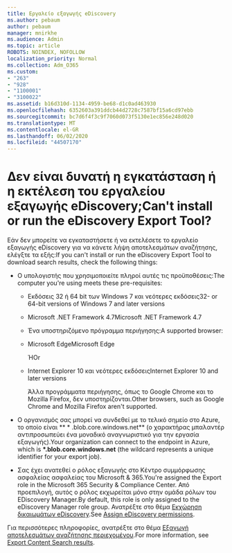 ```yaml
---
title: Εργαλείο εξαγωγής eDiscovery
ms.author: pebaum
author: pebaum
manager: mnirkhe
ms.audience: Admin
ms.topic: article
ROBOTS: NOINDEX, NOFOLLOW
localization_priority: Normal
ms.collection: Adm_O365
ms.custom:
- "263"
- "928"
- "1100001"
- "3100022"
ms.assetid: b16d310d-1134-4959-be68-d1c0ad463930
ms.openlocfilehash: 6352603a391ddcb44d2728c7587bf15a6cd97ebb
ms.sourcegitcommit: bc7d6f4f3c9f7060d073f5130e1ec856e248d020
ms.translationtype: MT
ms.contentlocale: el-GR
ms.lasthandoff: 06/02/2020
ms.locfileid: "44507170"
---
```

# <a name="cant-install-or-run-the-ediscovery-export-tool"></a><span data-ttu-id="3eb2d-102">Δεν είναι δυνατή η εγκατάσταση ή η εκτέλεση του εργαλείου εξαγωγής eDiscovery;</span><span class="sxs-lookup"><span data-stu-id="3eb2d-102">Can't install or run the eDiscovery Export Tool?</span></span>

<span data-ttu-id="3eb2d-103">Εάν δεν μπορείτε να εγκαταστήσετε ή να εκτελέσετε το εργαλείο εξαγωγής eDiscovery για να κάνετε λήψη αποτελεσμάτων αναζήτησης, ελέγξτε τα εξής:</span><span class="sxs-lookup"><span data-stu-id="3eb2d-103">If you can't install or run the eDiscovery Export Tool to download search results, check the following things:</span></span>
  
- <span data-ttu-id="3eb2d-104">Ο υπολογιστής που χρησιμοποιείτε πληροί αυτές τις προϋποθέσεις:</span><span class="sxs-lookup"><span data-stu-id="3eb2d-104">The computer you're using meets these pre-requisites:</span></span>

  - <span data-ttu-id="3eb2d-105">Εκδόσεις 32 ή 64 bit των Windows 7 και νεότερες εκδόσεις</span><span class="sxs-lookup"><span data-stu-id="3eb2d-105">32- or 64-bit versions of Windows 7 and later versions</span></span>

  - <span data-ttu-id="3eb2d-106">Microsoft .NET Framework 4.7</span><span class="sxs-lookup"><span data-stu-id="3eb2d-106">Microsoft .NET Framework 4.7</span></span>

  - <span data-ttu-id="3eb2d-107">Ένα υποστηριζόμενο πρόγραμμα περιήγησης:</span><span class="sxs-lookup"><span data-stu-id="3eb2d-107">A supported browser:</span></span>

  - <span data-ttu-id="3eb2d-108">Microsoft Edge</span><span class="sxs-lookup"><span data-stu-id="3eb2d-108">Microsoft Edge</span></span>

    <span data-ttu-id="3eb2d-109">Ή</span><span class="sxs-lookup"><span data-stu-id="3eb2d-109">Or</span></span>

  - <span data-ttu-id="3eb2d-110">Internet Explorer 10 και νεότερες εκδόσεις</span><span class="sxs-lookup"><span data-stu-id="3eb2d-110">Internet Explorer 10 and later versions</span></span>

    <span data-ttu-id="3eb2d-111">Άλλα προγράμματα περιήγησης, όπως το Google Chrome και το Mozilla Firefox, δεν υποστηρίζονται.</span><span class="sxs-lookup"><span data-stu-id="3eb2d-111">Other browsers, such as Google Chrome and Mozilla Firefox aren't supported.</span></span>

- <span data-ttu-id="3eb2d-112">Ο οργανισμός σας μπορεί να συνδεθεί με το τελικό σημείο στο Azure, το οποίο είναι \*\* \* .blob.core.windows.net\*\* (ο χαρακτήρας μπαλαντέρ αντιπροσωπεύει ένα μοναδικό αναγνωριστικό για την εργασία εξαγωγής).</span><span class="sxs-lookup"><span data-stu-id="3eb2d-112">Your organization can connect to the endpoint in Azure, which is **\*.blob.core.windows.net** (the wildcard represents a unique identifier for your export job).</span></span>

- <span data-ttu-id="3eb2d-113">Σας έχει ανατεθεί ο ρόλος εξαγωγής στο Κέντρο συμμόρφωσης ασφαλείας ασφαλείας του Microsoft &amp; 365.</span><span class="sxs-lookup"><span data-stu-id="3eb2d-113">You're assigned the Export role in the Microsoft 365 Security &amp; Compliance Center.</span></span> <span data-ttu-id="3eb2d-114">Από προεπιλογή, αυτός ο ρόλος εκχωρείται μόνο στην ομάδα ρόλων του EDiscovery Manager.</span><span class="sxs-lookup"><span data-stu-id="3eb2d-114">By default, this role is only assigned to the eDiscovery Manager role group.</span></span> <span data-ttu-id="3eb2d-115">Ανατρέξτε στο θέμα [Εκχώρηση δικαιωμάτων eDiscovery](https://docs.microsoft.com/microsoft-365/compliance/assign-ediscovery-permissions).</span><span class="sxs-lookup"><span data-stu-id="3eb2d-115">See [Assign eDiscovery permissions](https://docs.microsoft.com/microsoft-365/compliance/assign-ediscovery-permissions).</span></span>

<span data-ttu-id="3eb2d-116">Για περισσότερες πληροφορίες, ανατρέξτε στο θέμα [Εξαγωγή αποτελεσμάτων αναζήτησης περιεχομένου](https://docs.microsoft.com/microsoft-365/compliance/export-search-results).</span><span class="sxs-lookup"><span data-stu-id="3eb2d-116">For more information, see [Export Content Search results](https://docs.microsoft.com/microsoft-365/compliance/export-search-results).</span></span>
  